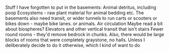Stuff I have forgotten to put in the basements:
Animal detritus, including poop
Ecosystems - raw plant material for animal bedding etc. 
The basements also need transit, or wider tunnels to run carts or scooters or bikes down - maybe bike lanes. or animals. 
Air circulation
Maybe read a bit about biospheres? 
Elevators and other vertical transit that isn't stairs
Fewer round rooms - they'd remove bedrock in chunks. Also, there would be large blocks of rooms that were completely graystone, no halls. Unless I deliberately decide to do it otherwise, which I kind of want to do
